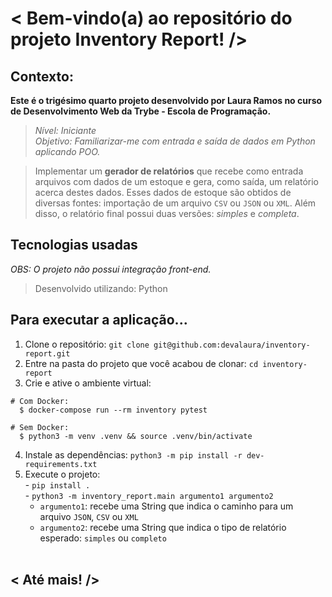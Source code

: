 # < Bem-vindo(a) ao repositório do projeto Inventory Report! />

## Contexto:

**Este é o trigésimo quarto projeto desenvolvido por Laura Ramos no curso de Desenvolvimento Web da Trybe - Escola de Programação.**

> *Nível: Iniciante*<br/>
> *Objetivo: Familiarizar-me com entrada e saída de dados em Python aplicando POO.*

> Implementar um **gerador de relatórios** que recebe como entrada arquivos com dados de um estoque e gera, como saída, um relatório acerca destes dados.
> Esses dados de estoque são obtidos de diversas fontes: importação de um arquivo `CSV` ou `JSON` ou `XML`.
> Além disso, o relatório final possui duas versões: *simples* e *completa*.

## Tecnologias usadas

*OBS: O projeto não possui integração front-end.*

> Desenvolvido utilizando: Python

## Para executar a aplicação...

  1. Clone o repositório: `git clone git@github.com:devalaura/inventory-report.git`
  2. Entre na pasta do projeto que você acabou de clonar: `cd inventory-report`
  3. Crie e ative o ambiente virtual:
    
    # Com Docker:
      $ docker-compose run --rm inventory pytest

    # Sem Docker:
      $ python3 -m venv .venv && source .venv/bin/activate
  
  4. Instale as dependências: `python3 -m pip install -r dev-requirements.txt`
  5. Execute o projeto: <br/>
    - `pip install .` <br/>
    - `python3 -m inventory_report.main argumento1 argumento2`<br/>
      - `argumento1`: recebe uma String que indica o caminho para um arquivo `JSON`, `CSV` ou `XML`<br/>
      - `argumento2`: recebe uma String que indica o tipo de relatório esperado: `simples` ou `completo`
<br/><br/>
## < Até mais! />
